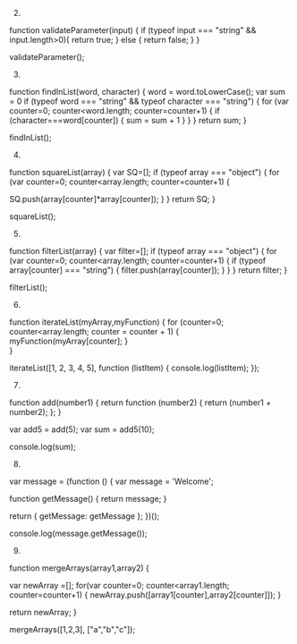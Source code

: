 2.
function validateParameter(input) {
if (typeof input === "string" && input.length>0){
return true;
} else {
return false; 
}
}

validateParameter();

3.
function findInList(word, character) {
word = word.toLowerCase();
var sum = 0
if (typeof word === "string" && typeof character === "string") {
for (var counter=0; counter<word.length; counter=counter+1) {
if (character===word[counter]) {
sum = sum + 1
}
}
}
return sum;
}

findInList();

4.
function squareList(array) {
var SQ=[];
if (typeof array === "object") {
for (var counter=0; counter<array.length; counter=counter+1) {

SQ.push(array[counter]*array[counter]);
}
}
return SQ;
}

squareList();

5.
function filterList(array) {
var filter=[];
if (typeof array === "object") {
for (var counter=0; counter<array.length; counter=counter+1) {
if (typeof array[counter] === "string") {
filter.push(array[counter]);
}
}
}
return filter;
}

filterList();

6.
function iterateList(myArray,myFunction) {
for (counter=0; counter<array.length; counter = counter + 1) {
myFunction(myArray[counter];
}                
}

iterateList([1, 2, 3, 4, 5], function (listItem) {
console.log(listItem);
});

7.
function add(number1) {
return function (number2) {
return (number1 + number2);
};
}

var add5 = add(5);
var sum = add5(10);

console.log(sum);

8.
var message = (function () {
var message = 'Welcome';

function getMessage() {
return message;
}

return {
getMessage: getMessage
};
})();

console.log(message.getMessage());


9.
function mergeArrays(array1,array2) {

var newArray =[];
for(var counter=0; counter<array1.length; counter=counter+1) {
newArray.push([array1[counter],array2[counter]]);
}

return newArray;
}


mergeArrays([1,2,3], ["a","b","c"]);